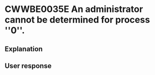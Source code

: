 # CWWBE0035E An administrator cannot be determined for process ''0''.

## Explanation

## User response